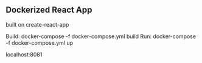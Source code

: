 ## Dockerized React App

built on create-react-app


Build: docker-compose -f docker-compose.yml build
Run: docker-compose -f docker-compose.yml up

localhost:8081